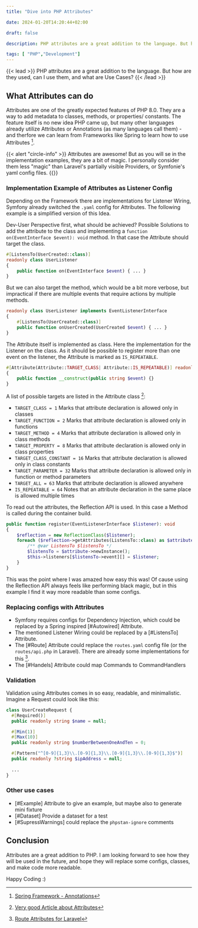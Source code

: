 ```yaml
---
title: "Dive into PHP Attributes"

date: 2024-01-20T14:20:44+02:00

draft: false

description: PHP attributes are a great addition to the language. But how are they used, can I use them, and what are Use Cases?

tags: [ "PHP","Development"]
---
```


{{< lead >}}
PHP attributes are a great addition to the language. But how are they used, can I use them, and what are Use Cases?
{{< /lead >}}

## What Attributes can do

Attributes are one of the greatly expected features of PHP 8.0. They are a way to add metadata to classes, methods, or
properties/ constants. The feature itself is no new idea PHP came up, but many other languages already utilize
Attributes or Annotations (as many languages call them) - and therfore we can learn from Frameworks like Spring to learn
how to use Attributes [^spring].

[^spring]: [Spring Framework - Annotations](https://www.javatpoint.com/spring-boot-annotations)

{{< alert "circle-info" >}}
Attributes are awesome! But as you will se in the implementation examples, they are a bit of magic. I personally
consider them less "magic" than Laravel's partially visible Providers, or Symfonie's yaml config files.
{{</alert >}}

### Implementation Example of Attributes as Listener Config

Depending on the Framework there are implementations for Listener Wiring, Symfony already switched the `.yaml` config
for Attributes. The following example is a simplified version of this Idea.

Dev-User Perspective first, what should be achieved? Possible Solutions to add the attribute to the class and
implementing a `function on(EventInterface $event): void` method. In that case the Attribute should target the class.

```php
#[ListensTo(UserCreated::class)]
readonly class UserListener
{
    public function on(EventInterface $event) { ... }
}
```

But we can also target the method, which would be a bit more verbose, but impractical if there are multiple events that
require actions by multiple methods.

```php
readonly class UserListener implements EventListenerInterface
{
    #[ListensTo(UserCreated::class)]
    public function onUserCreated(UserCreated $event) { ... }
}
```

The Attribute itself is implemented as class. Here the implementation for the Listener on the class. As it should be
possible to register more than one event on the listener, the Attribute is marked as `IS_REPEATABLE`.

```php
#[Attribute(Attribute::TARGET_CLASS| Attribute::IS_REPEATABLE)] readonly class ListensTo
{
    public function __construct(public string $event) {}
}
```

A list of possible targets are listed in the Attribute class [^attribute]:

* `TARGET_CLASS = 1` Marks that attribute declaration is allowed only in classes
* `TARGET_FUNCTION = 2` Marks that attribute declaration is allowed only in functions
* `TARGET_METHOD = 4` Marks that attribute declaration is allowed only in class methods
* `TARGET_PROPERTY = 8` Marks that attribute declaration is allowed only in class properties
* `TARGET_CLASS_CONSTANT = 16` Marks that attribute declaration is allowed only in class constants
* `TARGET_PARAMETER = 32` Marks that attribute declaration is allowed only in function or method parameters
* `TARGET_ALL = 63` Marks that attribute declaration is allowed anywhere
* `IS_REPEATABLE = 64` Notes that an attribute declaration in the same place is allowed multiple times

[^attribute]: [Very good Article about Attributes](https://php.watch/articles/php-attributes)

To read out the attributes, the Reflection API is used. In this case a Method is called during the container build.

```php
public function register(EventListenerInterface $listener): void
{
    $reflection = new ReflectionClass($listener);
    foreach ($reflection->getAttributes(ListensTo::class) as $attribute) {
        /** @var ListensTo $listensTo */
        $listensTo = $attribute->newInstance();
        $this->listeners[$listensTo->event][] = $listener;
    }
}
```

This was the point where I was amazed how easy this was! Of cause using the Reflection API always feels like performing
black magic, but in this example I find it way more readable than some configs.

### Replacing configs with Attributes

* Symfony requires configs for Dependency Injection, which could be replaced by a Spring inspired [#Autowired]
  Attribute.
* The mentioned Listener Wiring could be replaced by a [#ListensTo] Attribute.
* The [#Route] Attribute could replace the `routes.yaml` config file (or the `routes/api.php` in Laravel). There are
  already some implementations for this [^route-attribute].
  [^route-attribute]: [Route Attributes for Laravel](https://stitcher.io/blog/route-attributes)
* The [#Handels] Attribute could map Commands to CommandHandlers

### Validation

Validation using Attributes comes in so easy, readable, and minimalistic.
Imagine a Request could look like this:

```php
class UserCreateRequest {
  #[Required()]
  public readonly string $name = null;

  #[Min(1)]
  #[Max(10)]
  public readonly string $numberBetweenOneAndTen = 0;

  #[Pattern("^[0-9]{1,3}\\.[0-9]{1,3}\\.[0-9]{1,3}\\.[0-9]{1,3}$")]
  public readonly ?string $ipAddress = null;
  
  ...
}
```

### Other use cases

* [#Example] Attribute to give an example, but maybe also to generate mini fixture
* [#Dataset] Provide a dataset for a test
* [#SupressWarnings] could replace the `phpstan-ignore` comments

## Conclusion

Attributes are a great addition to PHP. I am looking forward to see how they will be used in the future, and hope they
will replace some configs, classes, and make code more readable.

Happy Coding :) 
